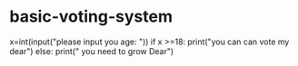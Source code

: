 # basic-voting-system
x=int(input("please input you age: "))
if x >=18:
   print("you can can vote my dear")
else:
   print(" you need to grow Dear")
